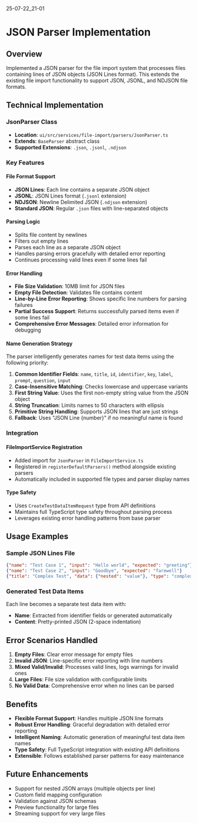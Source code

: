 25-07-22_21-01

# JSON Parser Implementation

## Overview
Implemented a JSON parser for the file import system that processes files containing lines of JSON objects (JSON Lines format). This extends the existing file import functionality to support JSON, JSONL, and NDJSON file formats.

## Technical Implementation

### JsonParser Class
- **Location**: `ui/src/services/file-import/parsers/JsonParser.ts`
- **Extends**: `BaseParser` abstract class
- **Supported Extensions**: `.json`, `.jsonl`, `.ndjson`

### Key Features

#### File Format Support
- **JSON Lines**: Each line contains a separate JSON object
- **JSONL**: JSON Lines format (`.jsonl` extension)
- **NDJSON**: Newline Delimited JSON (`.ndjson` extension)
- **Standard JSON**: Regular `.json` files with line-separated objects

#### Parsing Logic
- Splits file content by newlines
- Filters out empty lines
- Parses each line as a separate JSON object
- Handles parsing errors gracefully with detailed error reporting
- Continues processing valid lines even if some lines fail

#### Error Handling
- **File Size Validation**: 10MB limit for JSON files
- **Empty File Detection**: Validates file contains content
- **Line-by-Line Error Reporting**: Shows specific line numbers for parsing failures
- **Partial Success Support**: Returns successfully parsed items even if some lines fail
- **Comprehensive Error Messages**: Detailed error information for debugging

#### Name Generation Strategy
The parser intelligently generates names for test data items using the following priority:
1. **Common Identifier Fields**: `name`, `title`, `id`, `identifier`, `key`, `label`, `prompt`, `question`, `input`
2. **Case-Insensitive Matching**: Checks lowercase and uppercase variants
3. **First String Value**: Uses the first non-empty string value from the JSON object
4. **String Truncation**: Limits names to 50 characters with ellipsis
5. **Primitive String Handling**: Supports JSON lines that are just strings
6. **Fallback**: Uses "JSON Line {number}" if no meaningful name is found

### Integration

#### FileImportService Registration
- Added import for `JsonParser` in `FileImportService.ts`
- Registered in `registerDefaultParsers()` method alongside existing parsers
- Automatically included in supported file types and parser display names

#### Type Safety
- Uses `CreateTestDataItemRequest` type from API definitions
- Maintains full TypeScript type safety throughout parsing process
- Leverages existing error handling patterns from base parser

## Usage Examples

### Sample JSON Lines File
```json
{"name": "Test Case 1", "input": "Hello world", "expected": "greeting"}
{"name": "Test Case 2", "input": "Goodbye", "expected": "farewell"}
{"title": "Complex Test", "data": {"nested": "value"}, "type": "complex"}
```

### Generated Test Data Items
Each line becomes a separate test data item with:
- **Name**: Extracted from identifier fields or generated automatically
- **Content**: Pretty-printed JSON (2-space indentation)

## Error Scenarios Handled

1. **Empty Files**: Clear error message for empty files
2. **Invalid JSON**: Line-specific error reporting with line numbers
3. **Mixed Valid/Invalid**: Processes valid lines, logs warnings for invalid ones
4. **Large Files**: File size validation with configurable limits
5. **No Valid Data**: Comprehensive error when no lines can be parsed

## Benefits

- **Flexible Format Support**: Handles multiple JSON line formats
- **Robust Error Handling**: Graceful degradation with detailed error reporting
- **Intelligent Naming**: Automatic generation of meaningful test data item names
- **Type Safety**: Full TypeScript integration with existing API definitions
- **Extensible**: Follows established parser patterns for easy maintenance

## Future Enhancements

- Support for nested JSON arrays (multiple objects per line)
- Custom field mapping configuration
- Validation against JSON schemas
- Preview functionality for large files
- Streaming support for very large files
